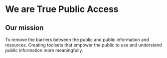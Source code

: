 # We are True Public Access
## Our mission
To remove the barriers between the public and public information and resources. Creating toolsets that empower the public to use and understand public information more meaningfully.
